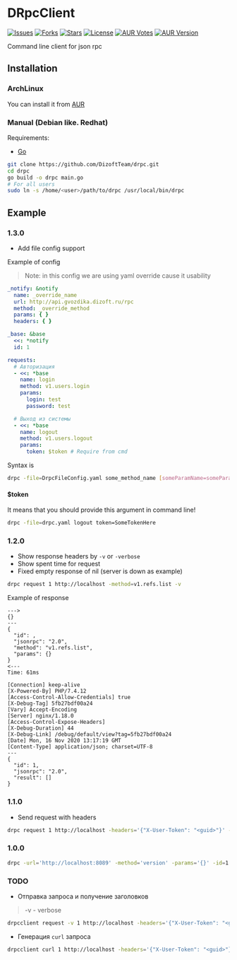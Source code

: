 # DRpcClient

[![Issues](https://img.shields.io/github/issues/DizoftTeam/drpc)](https://github.com/DizoftTeam/drpc/issues)
[![Forks](https://img.shields.io/github/forks/DizoftTeam/drpc)](https://github.com/DizoftTeam/drpc/network/members)
[![Stars](https://img.shields.io/github/stars/DizoftTeam/drpc)](https://github.com/DizoftTeam/drpc/stargazers)
[![License](https://img.shields.io/github/license/DizoftTeam/drpc)](https://github.com/DizoftTeam/drpc/blob/master/LICENSE)
[![AUR Votes](https://img.shields.io/aur/version/drpc)](https://img.shields.io/aur/votes/drpc?label=AUR%20votes)
[![AUR Version](https://img.shields.io/aur/version/drpc)](https://aur.archlinux.org/packages/drpc/)

Command line client for json rpc

## Installation

### ArchLinux

You can install it from [AUR](https://aur.archlinux.org/packages/drpc/)

### Manual (Debian like. Redhat)

Requirements:

* [Go](https://golang.org/)

```bash
git clone https://github.com/DizoftTeam/drpc.git
cd drpc
go build -o drpc main.go
# For all users
sudo ln -s /home/<user>/path/to/drpc /usr/local/bin/drpc
```

## Example

### 1.3.0

* Add file config support

Example of config

> Note: in this config we are using yaml override cause it usability

```yaml
_notify: &notify
  name: _override_name
  url: http://api.gvozdika.dizoft.ru/rpc
  method: _override_method
  params: { }
  headers: { }

_base: &base
  <<: *notify
  id: 1

requests:
  # Авторизация
  - <<: *base
    name: login
    method: v1.users.login
    params:
      login: test
      password: test

  # Выход из системы
  - <<: *base
    name: logout
    method: v1.users.logout
    params:
      token: $token # Require from cmd
```

Syntax is

```bash
drpc -file=DrpcFileConfig.yaml some_method_name [someParamName=someParamValue]
```

#### $token

It means that you should provide this argument in command line!

```bash
drpc -file=drpc.yaml logout token=SomeTokenHere
```

### 1.2.0

* Show response headers by `-v` or `-verbose`
* Show spent time for request
* Fixed empty response of nil (server is down as example)

```bash
drpc request 1 http://localhost -method=v1.refs.list -v
```

Example of response

```
--->
{}
---
{
  "id": ,
  "jsonrpc": "2.0",
  "method": "v1.refs.list",
  "params": {}
}
<---
Time: 61ms

[Connection] keep-alive
[X-Powered-By] PHP/7.4.12
[Access-Control-Allow-Credentials] true
[X-Debug-Tag] 5fb27bdf00a24
[Vary] Accept-Encoding
[Server] nginx/1.18.0
[Access-Control-Expose-Headers] 
[X-Debug-Duration] 44
[X-Debug-Link] /debug/default/view?tag=5fb27bdf00a24
[Date] Mon, 16 Nov 2020 13:17:19 GMT
[Content-Type] application/json; charset=UTF-8
---
{
  "id": 1,
  "jsonrpc": "2.0",
  "result": []
}
```

### 1.1.0

* Send request with headers

```bash
drpc request 1 http://localhost -headers='{"X-User-Token": "<guid>"}' -method=users.login -params='{"login": "user", "password": "admin"}'
```

### 1.0.0

```bash
drpc -url='http://localhost:8089' -method='version' -params='{}' -id=1
```

### TODO

* Отправка запроса и получение заголовков

> -v - verbose

```bash
drpcclient request -v 1 http://localhost -headers='{"X-User-Token": "<guid>"}' -method=users.login -params='{"login": "user", "password": "admin"}'
```

* Генерация `curl` запроса

```bash
drpcclient curl 1 http://localhost -headers='{"X-User-Token": "<guid>"}' -method=users.login -params='{"login": "user", "password": "admin"}'
```
